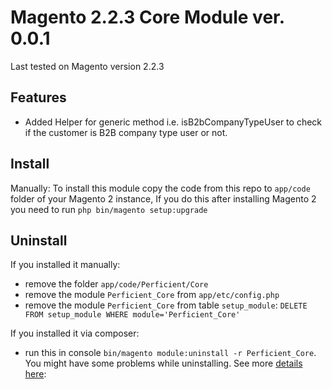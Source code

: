 Magento 2.2.3 Core Module ver. 0.0.1
====================
Last tested on Magento version 2.2.3

Features
-----
 - Added Helper for generic method i.e. isB2bCompanyTypeUser to check if the customer is B2B company type user or not.
 
Install
-----
Manually:
To install this module copy the code from this repo to `app/code` folder of your Magento 2 instance,
If you do this after installing Magento 2 you need to run `php bin/magento setup:upgrade`

Uninstall
--------
If you installed it manually:
 - remove the folder `app/code/Perficient/Core`
 - remove the module `Perficient_Core` from `app/etc/config.php`
 - remove the module `Perficient_Core` from table `setup_module`: `DELETE FROM setup_module WHERE module='Perficient_Core'`

If you installed it via composer:
 - run this in console  `bin/magento module:uninstall -r Perficient_Core`. You might have some problems while uninstalling. See more [details here](http://magento.stackexchange.com/q/123544/146):